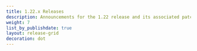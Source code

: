 ```yaml
---
title: 1.22.x Releases
description: Announcements for the 1.22 release and its associated patch releases.
weight: 7
list_by_publishdate: true
layout: release-grid
decoration: dot
---
```

